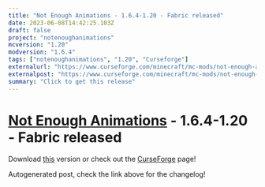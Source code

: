 ```yaml
---
title: "Not Enough Animations - 1.6.4-1.20 - Fabric released"
date: 2023-06-08T14:42:25.103Z
draft: false
project: "notenoughanimations"
mcversion: "1.20"
modversion: "1.6.4"
tags: ["notenoughanimations", "1.20", "Curseforge"]
externalurl: "https://www.curseforge.com/minecraft/mc-mods/not-enough-animations/files/4573922"
externalpost: "https://www.curseforge.com/minecraft/mc-mods/not-enough-animations/files/4573922"
summary: "Click to get this release"
---
```

# [Not Enough Animations](/project/notenoughanimations) - 1.6.4-1.20 - Fabric released
Download [this](https://www.curseforge.com/minecraft/mc-mods/not-enough-animations/files/4573922) version or check out the [CurseForge](https://www.curseforge.com/minecraft/mc-mods/not-enough-animations) page!

Autogenerated post, check the link above for the changelog!

